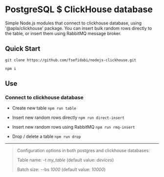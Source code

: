 # PostgreSQL $ ClickHouse database 

Simple Node.js modules that connect to clickhouse database, using '@apla/clickhouse' package. You can insert bulk random rows directly to the table, or insert them using RabbitMQ message broker.

## Quick Start

 ```
git clone https://github.com/fsefidabi/nodejs-clickhouse.git

npm i
  ```

## Use

### Connect to clickhouse database

- Create new table `npm run table`
  
- Insert new random rows directly `npm run direct-insert`

- Insert new random rows using RabbitMQ `npm run rmq-insert`

- Drop / delete a table `npm run drop`

---

> Configuration options in both postgres and clickhouse databases:
> 
> Table name: -t _my_table_ (default value: _devices_)
> 
> Batch size: --bs _1000_ (default value: _10000_)
